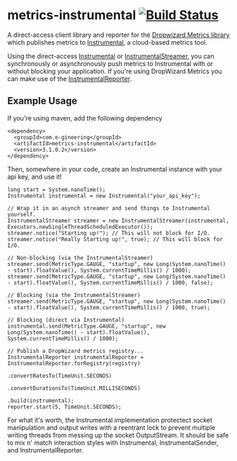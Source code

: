 # metrics-instrumental [![Build Status](https://travis-ci.org/egineering-llc/metrics-instrumental.svg?branch=master)](https://travis-ci.org/egineering-llc/metrics-instrumental)

A direct-access client library and reporter for the [Dropwizard Metrics library](http://dropwizard.github.io/metrics) which publishes metrics to [Instrumental](http://instrumentalapp.com), a cloud-based metrics tool.

Using the direct-access [Instrumental](src/main/java/com/e_gineering/metrics/instrumental/Instrumental.java) or [InstrumentalStreamer](src/main/java/com/e_gineering/metrics/instrumental/InstrumentalStreamer.java), you can synchronously or asynchronously push metrics to Instrumental with or without blocking your application.
If you're using DropWizard Metrics you can make use of the [InstrumentalReporter](src/main/java/com/e_gineering/metrics/instrumental/InstrumentalReporter.java).

## Example Usage
If you're using maven, add the following dependency

```
<dependency>
  <groupId>com.e-gineering</groupId>
  <artifactId>metrics-instrumental</artifactId>
  <version>3.1.0.2</version>
</dependency>
```

Then, somewhere in your code, create an Instrumental instance with your api key, and use it!

```
long start = System.nanoTime();
Instrumental instrumental = new Instrumental("your_api_key");

// Wrap it in an asynch streamer and send things to Instrumental yourself.
InstrumentalStreamer streamer = new InstrumentalStreamer(instrumental, Executors.newSingleThreadScheduledExecutor());
streamer.notice("Starting up!"); // This will not block for I/O.
streamer.notice("Really Starting up!", true); // This will block for I/O.

// Non-blocking (via the InstrumentalStreamer)
streamer.send(MetricType.GAUGE, "startup", new Long(System.nanoTime() - start).floatValue(), System.currentTimeMillis() / 1000); 
streamer.send(MetricType.GAUGE, "startup", new Long(System.nanoTime() - start).floatValue(), System.currentTimeMillis() / 1000, false); 

// Blocking (via the InstrumentalStreamer)
streamer.send(MetricType.GAUGE, "startup", new Long(System.nanoTime() - start).floatValue(), System.currentTimeMillis() / 1000, true); 

// Blocking (direct via Instrumental)
instrumental.send(MetricType.GAUGE, "startup", new Long(System.nanoTime() - start).floatValue(), System.currentTimeMillis() / 1000); 

// Publish a DropWizard metrics registry...
InstrumentalReporter instrumentalReporter = InstrumentalReporter.forRegistry(registry)
                                                                .convertRatesTo(TimeUnit.SECONDS)
                                                                .convertDurationsTo(TimeUnit.MILLISECONDS)
                                                                .build(instrumental);
reporter.start(5, TimeUnit.SECONDS);
```

For what it's worth, the Instrumental implementation protectect socket manipulation and output writes with a reentrant lock to prevent multiple writing threads from messing up the socket OutputStream.
It should be safe to mix n' match interaction styles with Instrumental, InstrumentalSender, and InstrumentalReporter.


